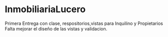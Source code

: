 # InmobiliariaLucero
Primera Entrega con clase, respositorios,vistas para Inquilino y Propietarios
Falta mejorar el diseño de las vistas y validacion.

